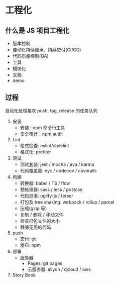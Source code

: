 # 工程化

## 什么是 JS 项目工程化

- 版本控制
- 自动化持续继承、持续交付(CI/CD)
- 代码质量控制(QA)
- 工具
- 模块化
- 文档
- demo

## 过程

自动化处理每次 push, tag, release 的任务队列

1. 安装
   - 安装 : npm 命令行工具
   - 安全审计：npm audit
2. Lint
   - 格式检查: eslint/stylelint
   - 格式化: prettier
3. 测试
   - 测试套装: jest / mocha / ava / karma
   - 代码覆盖量: nyc / codecov / coveralls
4. 构建
   - 转换器: babel / TS / flow
   - 预处理器: sass / less / postcss
   - 代码混淆: uglify-js / terser
   - 打包及 tree shaking: webpack / rollup / parcel
   - 压缩(gzip 等)
   - 复制 / 删除 / 移动文件
   - 检查打包文件的大小
   - 移除无用的代码
5. push
   - 交付: git
   - 发布: npm
6. 部署
   - 服务器
     - Pages: git pages
     - 云服务器: aliyun / qcloud / aws
7. Story Book
